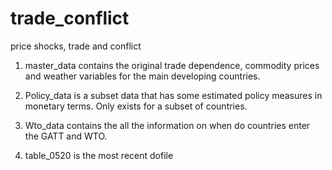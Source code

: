 # trade_conflict
price shocks, trade and conflict


1. master_data contains the original trade dependence, commodity prices and weather variables for the main developing countries.
2. Policy_data is a subset data that has some estimated policy measures in monetary terms. Only exists for a subset of countries. 
3.  Wto_data contains the all the information on when do countries enter the GATT and WTO. 

4. table_0520 is the most recent dofile  